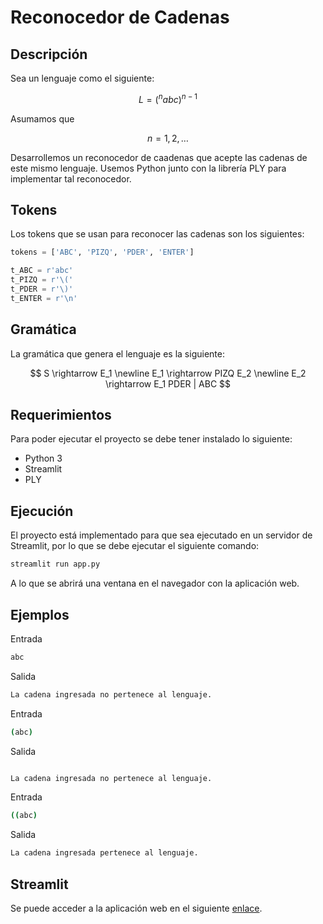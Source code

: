 # Reconocedor de Cadenas

## Descripción

Sea un lenguaje como el siguiente:

$$
L = (^nabc)^{n−1}
$$

Asumamos que 

$$
n=1,2,…
$$ 

Desarrollemos un reconocedor de caadenas que acepte las cadenas de este mismo lenguaje.  Usemos Python junto con la librería PLY para implementar tal reconocedor.

## Tokens

Los tokens que se usan para reconocer las cadenas son los siguientes:

```python
tokens = ['ABC', 'PIZQ', 'PDER', 'ENTER']

t_ABC = r'abc'
t_PIZQ = r'\('
t_PDER = r'\)'
t_ENTER = r'\n'
```

## Gramática

La gramática que genera el lenguaje es la siguiente:

$$
S \rightarrow E_1 \newline
E_1 \rightarrow PIZQ E_2 \newline
E_2 \rightarrow E_1 PDER | ABC
$$

## Requerimientos

Para poder ejecutar el proyecto se debe tener instalado lo siguiente:

- Python 3
- Streamlit
- PLY

## Ejecución

El proyecto está implementado para que sea ejecutado en un servidor de Streamlit, por lo que se debe ejecutar el siguiente comando:

```bash
streamlit run app.py
```

A lo que se abrirá una ventana en el navegador con la aplicación web.

## Ejemplos

Entrada

```bash
abc
```

Salida

```bash
La cadena ingresada no pertenece al lenguaje.
```

Entrada

```bash
(abc)
```

Salida

```bash

La cadena ingresada no pertenece al lenguaje.
```

Entrada

```bash
((abc)
```

Salida

```bash
La cadena ingresada pertenece al lenguaje.
```

## Streamlit

Se puede acceder a la aplicación web en el siguiente [enlace](https://marioteran56-parser-app-nub83r.streamlit.app/).